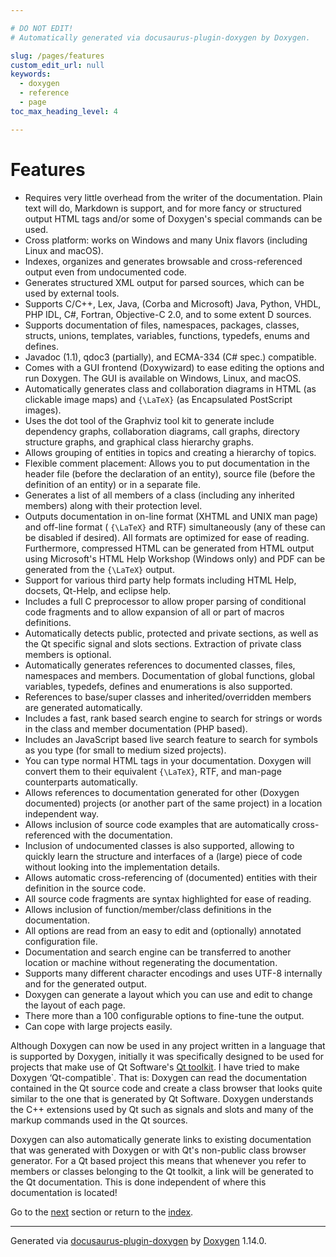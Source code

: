 ```yaml
---

# DO NOT EDIT!
# Automatically generated via docusaurus-plugin-doxygen by Doxygen.

slug: /pages/features
custom_edit_url: null
keywords:
  - doxygen
  - reference
  - page
toc_max_heading_level: 4

---
```


<div class="doxyPage">

# Features




<ul class="doxyList ">
<li>Requires very little overhead from the writer of the documentation. Plain text will do, Markdown is support, and for more fancy or structured output HTML tags and/or some of Doxygen's special commands can be used.</li>
<li>Cross platform: works on Windows and many Unix flavors (including Linux and macOS).</li>
<li>Indexes, organizes and generates browsable and cross-referenced output even from undocumented code.</li>
<li>Generates structured XML output for parsed sources, which can be used by external tools.</li>
<li>Supports C/C++, Lex, Java, (Corba and Microsoft) Java, Python, VHDL, PHP IDL, C#, Fortran, Objective-C 2.0, and to some extent D sources.</li>
<li>Supports documentation of files, namespaces, packages, classes, structs, unions, templates, variables, functions, typedefs, enums and defines.</li>
<li>Javadoc (1.1), qdoc3 (partially), and ECMA-334 (C# spec.) compatible.</li>
<li>Comes with a GUI frontend (Doxywizard) to ease editing the options and run Doxygen. The GUI is available on Windows, Linux, and macOS.</li>
<li>Automatically generates class and collaboration diagrams in HTML (as clickable image maps) and <code>{\LaTeX}</code> (as Encapsulated PostScript images).</li>
<li>Uses the <span class="doxyComputerOutput">dot</span> tool of the Graphviz tool kit to generate include dependency graphs, collaboration diagrams, call graphs, directory structure graphs, and graphical class hierarchy graphs.</li>
<li>Allows grouping of entities in topics and creating a hierarchy of topics.</li>
<li>Flexible comment placement: Allows you to put documentation in the header file (before the declaration of an entity), source file (before the definition of an entity) or in a separate file.</li>
<li>Generates a list of all members of a class (including any inherited members) along with their protection level.</li>
<li>Outputs documentation in on-line format (XHTML and UNIX man page) and off-line format ( <code>{\LaTeX}</code> and RTF) simultaneously (any of these can be disabled if desired). All formats are optimized for ease of reading. 
<br/>
 Furthermore, compressed HTML can be generated from HTML output using Microsoft's HTML Help Workshop (Windows only) and PDF can be generated from the <code>{\LaTeX}</code> output.</li>
<li>Support for various third party help formats including HTML Help, docsets, Qt-Help, and eclipse help.</li>
<li>Includes a full C preprocessor to allow proper parsing of conditional code fragments and to allow expansion of all or part of macros definitions.</li>
<li>Automatically detects public, protected and private sections, as well as the Qt specific signal and slots sections. Extraction of private class members is optional.</li>
<li>Automatically generates references to documented classes, files, namespaces and members. Documentation of global functions, global variables, typedefs, defines and enumerations is also supported.</li>
<li>References to base/super classes and inherited/overridden members are generated automatically.</li>
<li>Includes a fast, rank based search engine to search for strings or words in the class and member documentation (PHP based).</li>
<li>Includes an JavaScript based live search feature to search for symbols as you type (for small to medium sized projects).</li>
<li>You can type normal HTML tags in your documentation. Doxygen will convert them to their equivalent <code>{\LaTeX}</code>, RTF, and man-page counterparts automatically.</li>
<li>Allows references to documentation generated for other (Doxygen documented) projects (or another part of the same project) in a location independent way.</li>
<li>Allows inclusion of source code examples that are automatically cross-referenced with the documentation.</li>
<li>Inclusion of undocumented classes is also supported, allowing to quickly learn the structure and interfaces of a (large) piece of code without looking into the implementation details.</li>
<li>Allows automatic cross-referencing of (documented) entities with their definition in the source code.</li>
<li>All source code fragments are syntax highlighted for ease of reading.</li>
<li>Allows inclusion of function/member/class definitions in the documentation.</li>
<li>All options are read from an easy to edit and (optionally) annotated configuration file.</li>
<li>Documentation and search engine can be transferred to another location or machine without regenerating the documentation.</li>
<li>Supports many different character encodings and uses UTF-8 internally and for the generated output.</li>
<li>Doxygen can generate a layout which you can use and edit to change the layout of each page.</li>
<li>There more than a 100 configurable options to fine-tune the output.</li>
<li>Can cope with large projects easily.</li>
</ul>

<p>Although Doxygen can now be used in any project written in a language that is supported by Doxygen, initially it was specifically designed to be used for projects that make use of Qt Software's <a href="https://doc.qt.io">Qt toolkit</a>. I have tried to make Doxygen ‘Qt-compatible`. That is: Doxygen can read the documentation contained in the Qt source code and create a class browser that looks quite similar to the one that is generated by Qt Software. Doxygen understands the C++ extensions used by Qt such as signals and slots and many of the markup commands used in the Qt sources.</p>

<p>Doxygen can also automatically generate links to existing documentation that was generated with Doxygen or with Qt's non-public class browser generator. For a Qt based project this means that whenever you refer to members or classes belonging to the Qt toolkit, a link will be generated to the Qt documentation. This is done independent of where this documentation is located!</p>
 
Go to the <a href="/docs/pages/doxygen-usage/">next</a> section or return to the
 <a href="/docs/">index</a>.


<hr/>

<p class="doxyGeneratedBy">Generated via <a href="https://github.com/xpack/docusaurus-plugin-doxygen">docusaurus-plugin-doxygen</a> by <a href="https://www.doxygen.nl">Doxygen</a> 1.14.0.</p>

</div>
